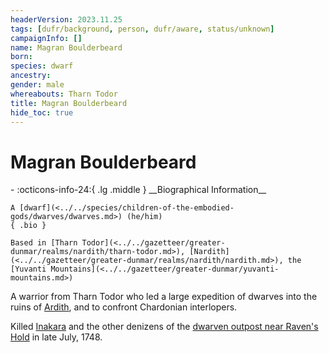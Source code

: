 ```yaml
---
headerVersion: 2023.11.25
tags: [dufr/background, person, dufr/aware, status/unknown]
campaignInfo: []
name: Magran Boulderbeard
born:
species: dwarf
ancestry:
gender: male
whereabouts: Tharn Todor
title: Magran Boulderbeard
hide_toc: true
---
```

# Magran Boulderbeard
<div class="grid cards ext-narrow-margin ext-one-column" markdown>
- :octicons-info-24:{ .lg .middle } __Biographical Information__

    A [dwarf](<../../species/children-of-the-embodied-gods/dwarves/dwarves.md>) (he/him)  
    { .bio }

    Based in [Tharn Todor](<../../gazetteer/greater-dunmar/realms/nardith/tharn-todor.md>), [Nardith](<../../gazetteer/greater-dunmar/realms/nardith/nardith.md>), the [Yuvanti Mountains](<../../gazetteer/greater-dunmar/yuvanti-mountains.md>)
</div>


A warrior from Tharn Todor who led a large expedition of dwarves into the ruins of [Ardith](<../../gazetteer/sentinel-range/dwarven-kingdoms/ardith.md>), and to confront Chardonian interlopers. 

Killed [Inakara](<../other-nonhumans/inakara.md>) and the other denizens of the [dwarven outpost near Raven's Hold](<../../gazetteer/greater-dunmar/dunmari-basin/dwarven-outpost-raven-s-hold.md>) in late July, 1748.